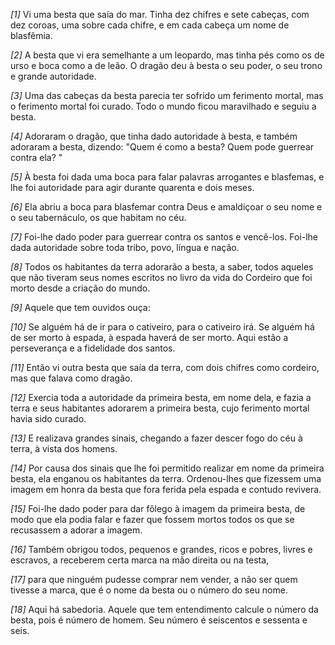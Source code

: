 *[1]* Vi uma besta que saía do mar. Tinha dez chifres e sete cabeças, com dez coroas, uma sobre cada chifre, e em cada cabeça um nome de blasfêmia.

*[2]* A besta que vi era semelhante a um leopardo, mas tinha pés como os de urso e boca como a de leão. O dragão deu à besta o seu poder, o seu trono e grande autoridade.

*[3]* Uma das cabeças da besta parecia ter sofrido um ferimento mortal, mas o ferimento mortal foi curado. Todo o mundo ficou maravilhado e seguiu a besta.

*[4]* Adoraram o dragão, que tinha dado autoridade à besta, e também adoraram a besta, dizendo: "Quem é como a besta? Quem pode guerrear contra ela? "

*[5]* À besta foi dada uma boca para falar palavras arrogantes e blasfemas, e lhe foi autoridade para agir durante quarenta e dois meses.

*[6]* Ela abriu a boca para blasfemar contra Deus e amaldiçoar o seu nome e o seu tabernáculo, os que habitam no céu.

*[7]* Foi-lhe dado poder para guerrear contra os santos e vencê-los. Foi-lhe dada autoridade sobre toda tribo, povo, língua e nação.

*[8]* Todos os habitantes da terra adorarão a besta, a saber, todos aqueles que não tiveram seus nomes escritos no livro da vida do Cordeiro que foi morto desde a criação do mundo.

*[9]* Aquele que tem ouvidos ouça:

*[10]* Se alguém há de ir para o cativeiro, para o cativeiro irá. Se alguém há de ser morto à espada, à espada haverá de ser morto. Aqui estão a perseverança e a fidelidade dos santos.

*[11]* Então vi outra besta que saía da terra, com dois chifres como cordeiro, mas que falava como dragão.

*[12]* Exercia toda a autoridade da primeira besta, em nome dela, e fazia a terra e seus habitantes adorarem a primeira besta, cujo ferimento mortal havia sido curado.

*[13]* E realizava grandes sinais, chegando a fazer descer fogo do céu à terra, à vista dos homens.

*[14]* Por causa dos sinais que lhe foi permitido realizar em nome da primeira besta, ela enganou os habitantes da terra. Ordenou-lhes que fizessem uma imagem em honra da besta que fora ferida pela espada e contudo revivera.

*[15]* Foi-lhe dado poder para dar fôlego à imagem da primeira besta, de modo que ela podia falar e fazer que fossem mortos todos os que se recusassem a adorar a imagem.

*[16]* Também obrigou todos, pequenos e grandes, ricos e pobres, livres e escravos, a receberem certa marca na mão direita ou na testa,

*[17]* para que ninguém pudesse comprar nem vender, a não ser quem tivesse a marca, que é o nome da besta ou o número do seu nome.

*[18]* Aqui há sabedoria. Aquele que tem entendimento calcule o número da besta, pois é número de homem. Seu número é seiscentos e sessenta e seis.

